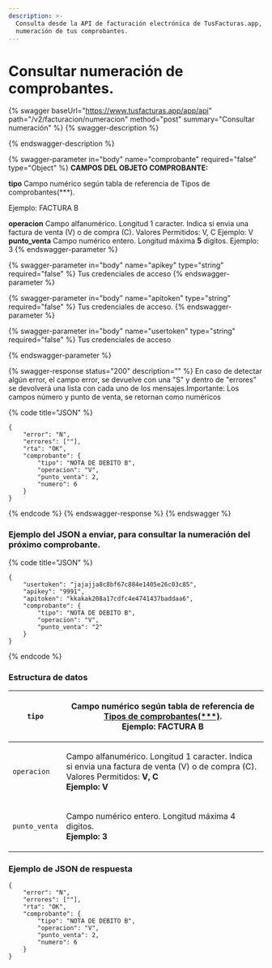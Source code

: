 ```yaml
---
description: >-
  Consulta desde la API de facturación electrónica de TusFacturas.app, la
  numeración de tus comprobantes.
---
```


# Consultar numeración de comprobantes.

{% swagger baseUrl="https://www.tusfacturas.app/app/api" path="/v2/facturacion/numeracion" method="post" summary="Consultar numeración" %}
{% swagger-description %}

{% endswagger-description %}

{% swagger-parameter in="body" name="comprobante" required="false" type="Object" %}
**CAMPOS DEL OBJETO COMPROBANTE:**

**tipo** Campo numérico según tabla de referencia de Tipos de comprobantes(\*\*\*).

Ejemplo: FACTURA B

**operacion** Campo alfanumérico. Longitud 1 caracter. Indica si envia una factura de venta (V) o de compra (C). Valores Permitidos: V, C Ejemplo: V\
**punto\_venta** Campo numérico entero. Longitud máxima **5** digitos. Ejemplo: 3
{% endswagger-parameter %}

{% swagger-parameter in="body" name="apikey" type="string" required="false" %}
Tus credenciales de acceso
{% endswagger-parameter %}

{% swagger-parameter in="body" name="apitoken" type="string" required="false" %}
Tus credenciales de acceso.
{% endswagger-parameter %}

{% swagger-parameter in="body" name="usertoken" type="string" required="false" %}
Tus credenciales de acceso


{% endswagger-parameter %}

{% swagger-response status="200" description="" %}
En caso de detectar algún error, el campo error, se devuelve con una "S" y dentro de "errores" se devolverá una lista con cada uno de los mensajes.Importante: Los campos número y punto de venta, se retornan como numéricos

{% code title="JSON" %}
```
{
	"error": "N",
	"errores": [""],
	"rta": "OK",
	"comprobante": {
		"tipo": "NOTA DE DEBITO B",
		"operacion": "V",
		"punto_venta": 2,
		"numero": 6
	}
}
```
{% endcode %}
{% endswagger-response %}
{% endswagger %}

### Ejemplo del JSON a enviar, para consultar la numeración del próximo comprobante.

{% code title="JSON" %}
```
{
	"usertoken": "jajajja8c8bf67c884e1405e26c03c85",
	"apikey": "9991",
	"apitoken": "kkakak208a17cdfc4e4741437baddaa6",
	"comprobante": {
		"tipo": "NOTA DE DEBITO B",
		"operacion": "V",
		"punto_venta": "2"
	}
}
```
{% endcode %}

### Estructura de datos

| `tipo`        | <p>Campo numérico según tabla de referencia de <a href="https://www.tusfacturas.com.ar/api-factura-electronica-afip.html#tabla-comprobantes">Tipos de comprobantes(***)</a>.<br><strong>Ejemplo: FACTURA B</strong></p> |
| ------------- | ----------------------------------------------------------------------------------------------------------------------------------------------------------------------------------------------------------------------- |
| `operacion`   | <p>Campo alfanumérico. Longitud 1 caracter. Indica si envia una factura de venta (V) o de compra (C).<br>Valores Permitidos: <strong>V, C</strong><br><strong>Ejemplo: V</strong></p>                                   |
| `punto_venta` | <p>Campo numérico entero. Longitud máxima 4 digitos.<br><strong>Ejemplo: 3</strong></p>                                                                                                                                 |

###

### Ejemplo de JSON de respuesta

```
{
	"error": "N",
	"errores": [""],
	"rta": "OK",
	"comprobante": {
		"tipo": "NOTA DE DEBITO B",
		"operacion": "V",
		"punto_venta": 2,
		"numero": 6
	}
}
```
